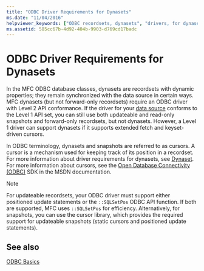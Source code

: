 ```yaml
---
title: "ODBC Driver Requirements for Dynasets"
ms.date: "11/04/2016"
helpviewer_keywords: ["ODBC recordsets, dynasets", "drivers, for dynasets", "drivers, ODBC", "recordsets, dynasets", "dynasets", "ODBC drivers, dynasets"]
ms.assetid: 585cc67b-4d92-404b-9903-d769cd17badc
---
```

# ODBC Driver Requirements for Dynasets

In the MFC ODBC database classes, dynasets are recordsets with dynamic properties; they remain synchronized with the data source in certain ways. MFC dynasets (but not forward-only recordsets) require an ODBC driver with Level 2 API conformance. If the driver for your [data source](../../data/odbc/data-source-odbc.md) conforms to the Level 1 API set, you can still use both updateable and read-only snapshots and forward-only recordsets, but not dynasets. However, a Level 1 driver can support dynasets if it supports extended fetch and keyset-driven cursors.

In ODBC terminology, dynasets and snapshots are referred to as cursors. A cursor is a mechanism used for keeping track of its position in a recordset. For more information about driver requirements for dynasets, see [Dynaset](../../data/odbc/dynaset.md). For more information about cursors, see the [Open Database Connectivity (ODBC)](/sql/odbc/microsoft-open-database-connectivity-odbc) SDK in the MSDN documentation.

> [!NOTE]
>  For updateable recordsets, your ODBC driver must support either positioned update statements or the `::SQLSetPos` ODBC API function. If both are supported, MFC uses `::SQLSetPos` for efficiency. Alternatively, for snapshots, you can use the cursor library, which provides the required support for updateable snapshots (static cursors and positioned update statements).

## See also

[ODBC Basics](../../data/odbc/odbc-basics.md)